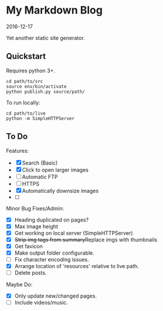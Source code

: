 # My Markdown Blog

2016-12-17

Yet another static site generator.

## Quickstart

Requires python 3+.

    cd path/to/src
    source env/bin/activate
    python publish.py source/path/

To run locally:

    cd path/to/live
    python -m SimpleHTTPServer



## To Do

Features:

- [x] Search (Basic)
- [x] Click to open larger images
- [ ] Automatic FTP
- [ ] HTTPS
- [x] Automatically downsize images
- [ ] 

Minor Bug Fixes/Admin:

- [x] Heading duplicated on pages?
- [x] Max image height
- [x] Get working on local server (SimpleHTTPServer)
- [x] <del>Strip img tags from summary</del>Replace imgs with thumbnails
- [x] Get favicon
- [x] Make output folder configurable.
- [ ] Fix character encoding issues.
- [x] Arrange location of 'resources' relative to live path.
- [ ] Delete posts.

Maybe Do:

- [x] Only update new/changed pages.
- [ ] Include videos/music.